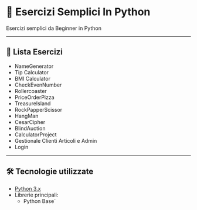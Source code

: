 # 📌 Esercizi Semplici In Python

Esercizi semplici da Beginner in Python

---

## 🚀 Lista Esercizi
-  NameGenerator
-  Tip Calculator
-  BMI Calculator
-  CheckEvenNumber
-  Rollercoaster
-  PriceOrderPizza
-  TreasureIsland
-  RockPapperScissor
-  HangMan
-  CesarCipher
-  BlindAuction
-  CalculatorProject
-  Gestionale Clienti Articoli e Admin
-  Login

---

## 🛠️ Tecnologie utilizzate
- [Python 3.x](https://www.python.org/)
- Librerie principali:
  - Python Base`
